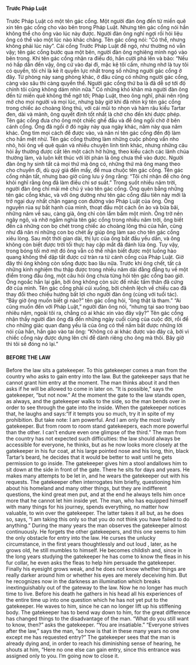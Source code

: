 ####  Trước Pháp Luật 

Trước Pháp Luật có một tên gác cổng. Một người đàn ông đến từ miền quê xin tên gác cổng cho vào bên trong Pháp Luật. Nhưng tên gác cổng nói hắn không thể cho ông vào lúc này được. Người đàn ông nghĩ ngợi rồi hỏi liệu ông có thể vào một lúc nào khác chăng. Tên gác cổng nói: “Có thể, nhưng không phải lúc này”. Cái cổng Trước Pháp Luật để ngỏ, như thường nó vẫn vậy; tên gác cổng bước qua một bên, người đàn ông nghiêng mình ngó vào bên trong. Khi tên gác cổng nhận ra điều đó, hắn cười phá lên và bảo: “Nếu nó hấp dẫn đến vậy, ông cứ vào đại đi, mặc kệ tôi cấm, nhưng nhớ là tuy tôi có quyền, tôi chỉ là kẻ ít quyền lực nhất trong số những người gác cổng ở đây. Từ phòng này sang phòng khác, ở đâu cũng có những người gác cổng, càng vào sâu thì càng quyền thế. Người gác cổng thứ ba là đã dễ sợ tới độ chính tôi cũng không dám nhìn nữa.” Có những khó khăn mà người đàn ông đến từ miền quê không thể ngờ tới; Pháp Luật, theo ông nghĩ, phải nên rộng mở cho mọi người và mọi lúc, nhưng bây giờ khi đã nhìn kỹ tên gác cổng trong chiếc áo choàng lông thú, với cái mũi to nhọn và hàm râu kiểu Tartar đen, dài và mảnh, ông quyết định tốt nhất là chờ cho đến khi được phép. Tên gác cổng đưa cho ông một chiếc ghế đẩu và để ông ngồi chờ ở bên cánh cổng. Ông đã ngồi ở đó ngày này qua ngày khác, năm này qua năm khác. Ông tìm mọi cách để được vào, và năn nỉ tên gác cổng đến độ làm cho hắn mệt nhừ. Tên gác cổng thường làm những cuộc phỏng vấn nho nhỏ, hỏi ông về quê quán và nhiều chuyện linh tinh khác, nhưng những câu hỏi ấy thường được cất lên một cách hờ hững, theo kiểu cách các lãnh chúa thường làm, và luôn kết thúc với lời phán là ông chưa thể vào được. Người đàn ông hy sinh tất cả mọi thứ mà ông có, những thứ mà ông mang theo cho chuyến đi, dù quý giá đến mấy, để mua chuộc tên gác cổng. Tên gác cổng nhận tất, nhưng bao giờ cũng lưu ý ông rằng: “Tôi chỉ nhận để cho ông khỏi nghĩ rằng ông đã làm điều chi sơ suất.” Trong suốt nhiều năm trời, người đàn ông chỉ mải mê chú ý vào tên gác cổng. Ông quên bẵng những tên gác cổng khác, và với ông dường như tên gác cổng đầu tiên này mới là trở ngại duy nhất chặn ngang con đường vào Pháp Luật của ông. Ông nguyền rủa sự bất hạnh của mình, thoạt đầu một cách ồn ào và bừa bãi, những năm về sau, càng già, ông chỉ còn lẩm bẩm một mình. Ông trở nên ngây ngô, và nhờ ngắm nghía tên gác cổng trong nhiều năm trời, ông biết đến cả những con bọ chét trong chiếc áo choàng lông thú của hắn, cũng như đã năn nỉ những con bọ chét ấy giúp ông làm sao cho tên gác cổng xiêu lòng. Sau một thời gian dài, thị lực của ông bắt đầu yếu dần, và ông không còn biết được trời tối thực hay cặp mắt đã đánh lừa ông. Tuy vậy, trong bóng tối mờ mịt đó ông vẫn có thể nhận biết được một luồng hào quang không thể dập tắt được cứ tràn ra từ cánh cổng của Pháp Luật. Giờ đây thì ông không còn sống được bao lâu nữa. Trước khi ông chết, tất cả những kinh nghiệm thu thập được trong nhiều năm dài đằng đẵng tụ về một điểm trong đầu ông, một câu hỏi ông chưa từng hỏi tên gác cổng bao giờ. Ông ngoắc hắn lại gần, bởi ông không còn sức để nhấc tấm thân đã cứng đờ của mình. Tên gác cổng phải cúi xuống, bởi chênh lệch về chiều cao đã thay đổi theo chiều hướng bất lợi cho người đàn ông (cùng với tuổi tác). “Bây giờ ông muốn biết gì nào?” tên gác cổng hỏi, “ông thật là tham.” “Ai cũng muốn đến với Pháp Luật,” người đàn ông nói, “nhưng tại sao trong bao nhiêu năm, ngoài tôi ra, chẳng có ai khác xin vào đây vậy?” Tên gác cổng nhận thấy người đàn ông đã đến những ngày cuối cùng của cuộc đời, rồi để cho những giác quan đang yếu lả của ông có thể nắm bắt được những lời nói của hắn, hắn gào vào tai ông: “Không có ai khác được vào đây cả, bởi vì chiếc cổng này được dựng lên chỉ để dành riêng cho ông mà thôi. Bây giờ thì tôi sẽ đóng nó lại.”


#### BEFORE THE LAW

Before the law sits a gatekeeper. To this gatekeeper comes a man from the country who asks to gain entry into the law. But the gatekeeper says that he cannot grant him entry at the moment. The man thinks about it and then asks if he will be allowed to come in later on. “It is possible,” says the gatekeeper, “but not now.” At the moment the gate to the law stands open, as always, and the gatekeeper walks to the side, so the man bends over in order to see through the gate into the inside. When the gatekeeper notices that, he laughs and says:“If it tempts you so much, try it in spite of my prohibition. But take note: I am powerful. And I am only the most lowly gatekeeper. But from room to room stand gatekeepers, each more powerful than the other. I can’t endure even one glimpse of the third.” The man from the country has not expected such difficulties: the law should always be accessible for everyone, he thinks, but as he now looks more closely at the gatekeeper in his fur coat, at his large pointed nose and his long, thin, black Tartar’s beard, he decides that it would be better to wait until he gets permission to go inside. The gatekeeper gives him a stool andallows him to sit down at the side in front of the gate. There he sits for days and years. He makes many attempts to be let in, and he wears the gatekeeper out with his requests. The gatekeeper often interrogates him briefly, questioning him about his homeland and many other things, but they are indifferent questions, the kind great men put, and at the end he always tells him once more that he cannot let him inside yet. The man, who has equipped himself with many things for his journey, spends everything, no matter how valuable, to win over the gatekeeper. The latter takes it all but, as he does so, says, “I am taking this only so that you do not think you have failed to do anything.” During the many years the man observes the gatekeeper almost continuously. He forgets the other gatekeepers, and this one seems to him the only obstacle for entry into the law. He curses the unlucky circumstance, in the first years thoughtlessly and out loud , later, as he grows old, he still mumbles to himself. He becomes childish and, since in the long years studying the gatekeeper he has come to know the fleas in his fur collar, he even asks the fleas to help him persuade the gatekeeper. Finally his eyesight grows weak, and he does not know whether things are really darker around him or whether his eyes are merely deceiving him. But he recognizes now in the darkness an illumination which breaks inextinguishably out of the gateway to the law. Now he no longer has much time to live. Before his death he gathers in his head all his experiences of the entire time up into one question which he has not yet put to the gatekeeper. He waves to him, since he can no longer lift up his stiffening body.
The gatekeeper has to bend way down to him, for the great difference has changed things to the disadvantage of the man. “What do you still want to know, then?” asks the gatekeeper. “You are insatiable.” “Everyone strives after the law,” says the man, “so how is that in these many years no one except me has requested entry?” The gatekeeper sees that the man is already dying and, in order to reach his diminishing sense of hearing, he shouts at him, “Here no one else can gain entry, since this entrance was assigned only to you. I’m going now to close it.
